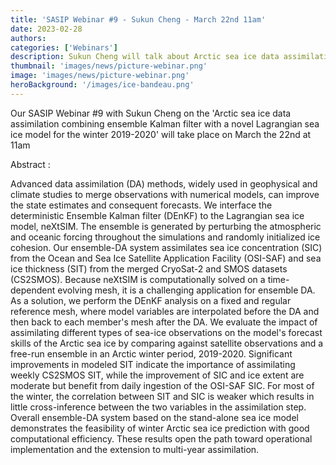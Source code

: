 ```yaml
---
title: 'SASIP Webinar #9 - Sukun Cheng - March 22nd 11am'
date: 2023-02-28
authors:
categories: ['Webinars']
description: Sukun Cheng will talk about Arctic sea ice data assimilation
thumbnail: 'images/news/picture-webinar.png'
image: 'images/news/picture-webinar.png'
heroBackground: '/images/ice-bandeau.png'
---
```



Our SASIP Webinar #9 with Sukun Cheng on the 'Arctic sea ice data assimilation combining ensemble Kalman filter with a novel Lagrangian sea ice model for the winter 2019-2020' will take place on March the 22nd at 11am

Abstract :

Advanced data assimilation (DA) methods, widely used in geophysical and climate studies to merge observations with numerical models, can improve the state estimates and consequent forecasts. We interface the deterministic Ensemble Kalman filter (DEnKF) to the Lagrangian sea ice model, neXtSIM. The ensemble is generated by perturbing the atmospheric and oceanic forcing throughout the simulations and randomly initialized ice cohesion. Our ensemble-DA system assimilates sea ice concentration (SIC) from the Ocean and Sea Ice Satellite Application Facility (OSI-SAF) and sea ice thickness (SIT) from the merged CryoSat-2 and SMOS datasets (CS2SMOS). Because neXtSIM is computationally solved on a time-dependent evolving mesh, it is a challenging application for ensemble DA. As a solution, we perform the DEnKF analysis on a fixed and regular reference mesh, where model variables are interpolated before the DA and then back to each member's mesh after the DA. We evaluate the impact of assimilating different types of sea-ice observations on the model's forecast skills of the Arctic sea ice by comparing against satellite observations and a free-run ensemble in an Arctic winter period, 2019-2020. Significant improvements in modeled SIT indicate the importance of assimilating weekly CS2SMOS SIT, while the improvement of SIC and ice extent are moderate but benefit from daily ingestion of the OSI-SAF SIC. For most of the winter, the correlation between SIT and SIC is weaker which results in little cross-inference between the two variables in the assimilation step. Overall ensemble-DA system based on the stand-alone sea ice model demonstrates the feasibility of winter Arctic sea ice prediction with good computational efficiency. These results open the path toward operational implementation and the extension to multi-year assimilation.
